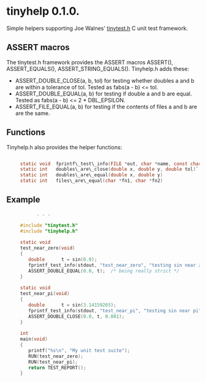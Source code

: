 # tinyhelp 0.1.0.

Simple helpers supporting Joe Walnes'
[tinytest.h](https://github.com/joewalnes/tinytest) C unit test framework.

## ASSERT macros

The tinytest.h framework provides the ASSERT macros ASSERT(), ASSERT\_EQUALS(),
ASSERT\_STRING\_EQUALS(). Tinyhelp.h adds these:

*   ASSERT\_DOUBLE\_CLOSE(a, b, tol) for testing whether doubles a and b are
    within a tolerance of tol. Tested as fabs(a - b) <= tol.
*   ASSERT\_DOUBLE\_EQUAL(a, b) for testing if double a and b are equal. Tested
    as fabs(a - b) <= 2 * DBL\_EPSILON.
*   ASSERT\_FILE\_EQUAL(a, b) for testing if the contents of files a and b are
    are the same.

## Functions

Tinyhelp.h also provides the helper functions:

```c

     static void  fprintf\_test\_info(FILE *out, char *name, const char *info)
     static int   doubles\_are\_close(double x, double y, double tol)`
     static int   doubles\_are\_equal(double x, double y)
     static int   files\_are\_equal(char *fn1, char *fn2)

```

## Example

```c
           . . .
     
     #include "tinytest.h"
     #include "tinyhelp.h"
     
     static void
     test_near_zero(void)
     {
        double      t = sin(0.0);
        fprintf_test_info(stdout, "test_near_zero", "testing sin near zero");
        ASSERT_DOUBLE_EQUAL(0.0, t);  /* being really strict */
     }
     
     static void
     test_near_pi(void)
     {
        double      t = sin(3.14159265);
        fprintf_test_info(stdout, "test_near_pi", "testing sin near pi");
        ASSERT_DOUBLE_CLOSE(0.0, t, 0.001);
     }
     
     int
     main(void)
     {
        printf("%s\n", "My unit test suite");
        RUN(test_near_zero);
        RUN(test_near_pi);
        return TEST_REPORT();
     }


```
